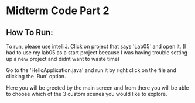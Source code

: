 # Midterm Code Part 2 

## How To Run:

To run, please use intelliJ. Click on project that says 'Lab05' and open it.
(I had to use my lab05 as a start project because I was having trouble setting up a new project and didnt want to waste time)

Go to the 'HelloApplication.java' and 
run it by right click on the file and clicking the 'Run' option. 

Here you will be greeted by the main screen and from there you will 
be able to choose which of the 3 custom scenes you would like to explore. 

